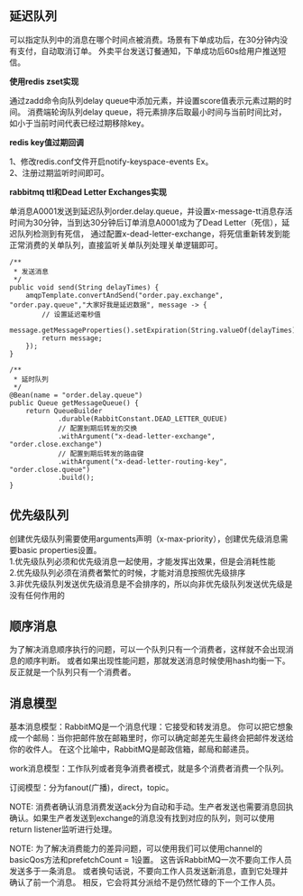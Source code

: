 ## 延迟队列

可以指定队列中的消息在哪个时间点被消费。场景有下单成功后，在30分钟内没有支付，自动取消订单。
外卖平台发送订餐通知，下单成功后60s给用户推送短信。

**使用redis zset实现**   

通过zadd命令向队列delay queue中添加元素，并设置score值表示元素过期的时间。
消费端轮询队列delay queue，将元素排序后取最小时间与当前时间比对，如小于当前时间代表已经过期移除key。

**redis key值过期回调**    

1、修改redis.conf文件开启notify-keyspace-events Ex。     
2、注册过期监听时间即可。

**rabbitmq ttl和Dead Letter Exchanges实现**

单消息A0001发送到延迟队列order.delay.queue，并设置x-message-tt消息存活时间为30分钟，当到达30分钟后订单消息A0001成为了Dead Letter（死信），延迟队列检测到有死信，
通过配置x-dead-letter-exchange，将死信重新转发到能正常消费的关单队列，直接监听关单队列处理关单逻辑即可。


```java_holder_method_tree
/**
 * 发送消息
 */
public void send(String delayTimes) {
    amqpTemplate.convertAndSend("order.pay.exchange", "order.pay.queue","大家好我是延迟数据", message -> {
        // 设置延迟毫秒值
        message.getMessageProperties().setExpiration(String.valueOf(delayTimes));
        return message;
    });
} 

/**
 * 延时队列
 */
@Bean(name = "order.delay.queue")
public Queue getMessageQueue() {
    return QueueBuilder
            .durable(RabbitConstant.DEAD_LETTER_QUEUE)
            // 配置到期后转发的交换
            .withArgument("x-dead-letter-exchange", "order.close.exchange")
            // 配置到期后转发的路由键
            .withArgument("x-dead-letter-routing-key", "order.close.queue")
            .build();
} 
```

## 优先级队列

创建优先级队列需要使用arguments声明（x-max-priority），创建优先级消息需要basic properties设置。   
1.优先级队列必须和优先级消息一起使用，才能发挥出效果，但是会消耗性能    
2.优先级队列必须在消费者繁忙的时候，才能对消息按照优先级排序    
3.非优先级队列发送优先级消息是不会排序的，所以向非优先级队列发送优先级是没有任何作用的     

## 顺序消息

为了解决消息顺序执行的问题，可以一个队列只有一个消费者，这样就不会出现消息的顺序判断。
或者如果出现性能问题，那就发送消息时候使用hash均衡一下。反正就是一个队列只有一个消费者。

## 消息模型

基本消息模型：RabbitMQ是一个消息代理：它接受和转发消息。 你可以把它想象成一个邮局：当你把邮件放在邮箱里时，你可以确定邮差先生最终会把邮件发送给你的收件人。 在这个比喻中，RabbitMQ是邮政信箱，邮局和邮递员。   

work消息模型：工作队列或者竞争消费者模式，就是多个消费者消费一个队列。

订阅模型：分为fanout(广播)，direct，topic。 

NOTE: 消费者确认消息消费发送ack分为自动和手动。生产者发送也需要消息回执确认。如果生产者发送到exchange的消息没有找到对应的队列，则可以使用return listener监听进行处理。

NOTE: 为了解决消费能力的差异问题，可以使用我们可以使用channel的basicQos方法和prefetchCount = 1设置。 
这告诉RabbitMQ一次不要向工作人员发送多于一条消息。 或者换句话说，不要向工作人员发送新消息，直到它处理并确认了前一个消息。 相反，它会将其分派给不是仍然忙碌的下一个工作人员。